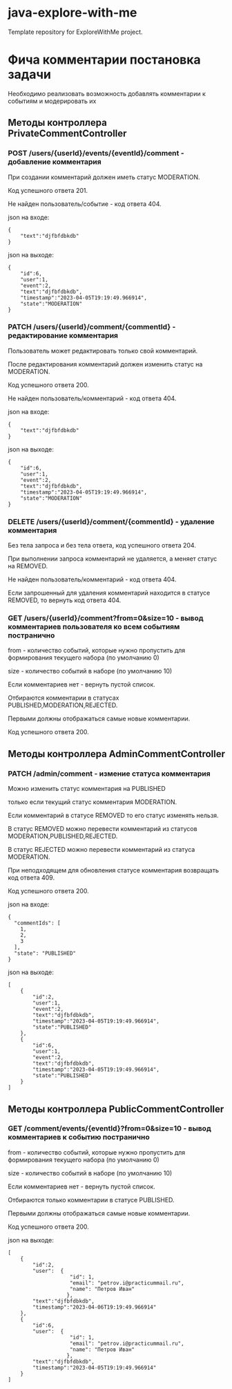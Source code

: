 # java-explore-with-me

Template repository for ExploreWithMe project.

# Фича комментарии постановка задачи

Необходимо реализовать возможность добавлять комментарии к событиям и модерировать их

## Методы контроллера PrivateCommentController

### POST /users/{userId}/events/{eventId}/comment - добавление комментария

При создании комментарий должен иметь статус MODERATION.

Код успешного ответа 201.

Не найден пользователь/событие - код ответа 404.

json на входе:

```
{
    "text":"djfbfdbkdb"
}
```

json на выходе:

```
{
    "id":6,
    "user":1,
    "event":2,
    "text":"djfbfdbkdb",
    "timestamp":"2023-04-05T19:19:49.966914",
    "state":"MODERATION"
}
```

### PATCH /users/{userId}/comment/{commentId} - редактирование комментария

Пользователь может редактировать только свой комментарий.

После редактирования комментарий должен изменить статус на MODERATION.

Код успешного ответа 200.

Не найден пользователь/комментарий - код ответа 404.

json на входе:

```
{
    "text":"djfbfdbkdb"
}
```

json на выходе:

```
{
    "id":6,
    "user":1,
    "event":2,
    "text":"djfbfdbkdb",
    "timestamp":"2023-04-05T19:19:49.966914",
    "state":"MODERATION"
}
```

### DELETE /users/{userId}/comment/{commentId} - удаление комментария

Без тела запроса и без тела ответа, код успешного ответа 204.

При выполнении запроса комментарий не удаляется, а меняет статус на REMOVED.

Не найден пользователь/комментарий - код ответа 404.

Если запрошенный для удаления комментарий находится в статусе REMOVED,
то вернуть код ответа 404.

### GET /users/{userId}/comment?from=0&size=10 - вывод комментариев пользователя ко всем событиям постранично

from - количество событий, которые нужно пропустить для формирования текущего набора (по умолчанию 0)

size - количество событий в наборе (по умолчанию 10)

Если комментариев нет - вернуть пустой список.

Отбираются комментарии в статусах PUBLISHED,MODERATION,REJECTED.

Первыми должны отображаться самые новые комментарии.

Код успешного ответа 200.

## Методы контроллера AdminCommentController

### PATCH /admin/comment - измение статуса комментария

Можно изменить статус комментария на PUBLISHED

только если текущий статус комментария MODERATION.

Если комментарий в статусе REMOVED то его статус изменять нельзя.

В статус REMOVED можно перевести комментарий из статусов MODERATION,PUBLISHED,REJECTED.

В статус REJECTED можно перевести комментарий из статуса MODERATION.

При неподходящем для обновления статусе комментария возвращать код ответа 409.

Код успешного ответа 200.

json на входе:

```
{
  "commentIds": [
    1,
    2,
    3
  ],
  "state": "PUBLISHED"
}
```

json на выходе:

```
[
    {
        "id":2,
        "user":1,
        "event":2,
        "text":"djfbfdbkdb",
        "timestamp":"2023-04-05T19:19:49.966914",
        "state":"PUBLISHED"
    },
    {
        "id":6,
        "user":1,
        "event":2,
        "text":"djfbfdbkdb",
        "timestamp":"2023-04-05T19:19:49.966914",
        "state":"PUBLISHED"
    }
]
```

## Методы контроллера PublicCommentController
### GET /comment/events/{eventId}?from=0&size=10 - вывод комментариев к событию постранично

from - количество событий, которые нужно пропустить для формирования текущего набора (по умолчанию 0)

size - количество событий в наборе (по умолчанию 10)

Если комментариев нет - вернуть пустой список.

Отбираются только комментарии в статусе PUBLISHED.

Первыми должны отображаться самые новые комментарии.

Код успешного ответа 200.

json на выходе:

```
[
    {
        "id":2,
        "user":  {
                    "id": 1,
                    "email": "petrov.i@practicummail.ru",
                    "name": "Петров Иван"
                   },
        "text":"djfbfdbkdb",
        "timestamp":"2023-04-06T19:19:49.966914"
    },
    {
        "id":6,
        "user":  {
                    "id": 1,
                    "email": "petrov.i@practicummail.ru",
                    "name": "Петров Иван"
                   },
        "text":"djfbfdbkdb",
        "timestamp":"2023-04-05T19:19:49.966914"
    }
]
```